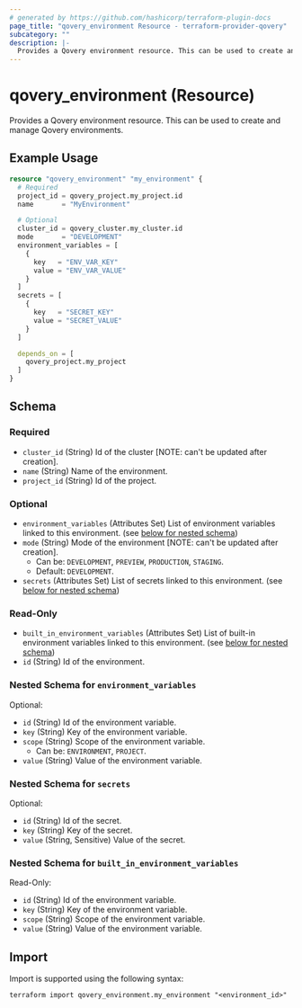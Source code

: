 ```yaml
---
# generated by https://github.com/hashicorp/terraform-plugin-docs
page_title: "qovery_environment Resource - terraform-provider-qovery"
subcategory: ""
description: |-
  Provides a Qovery environment resource. This can be used to create and manage Qovery environments.
---
```


# qovery_environment (Resource)

Provides a Qovery environment resource. This can be used to create and manage Qovery environments.

## Example Usage

```terraform
resource "qovery_environment" "my_environment" {
  # Required
  project_id = qovery_project.my_project.id
  name       = "MyEnvironment"

  # Optional
  cluster_id = qovery_cluster.my_cluster.id
  mode       = "DEVELOPMENT"
  environment_variables = [
    {
      key   = "ENV_VAR_KEY"
      value = "ENV_VAR_VALUE"
    }
  ]
  secrets = [
    {
      key   = "SECRET_KEY"
      value = "SECRET_VALUE"
    }
  ]

  depends_on = [
    qovery_project.my_project
  ]
}
```

<!-- schema generated by tfplugindocs -->
## Schema

### Required

- `cluster_id` (String) Id of the cluster [NOTE: can't be updated after creation].
- `name` (String) Name of the environment.
- `project_id` (String) Id of the project.

### Optional

- `environment_variables` (Attributes Set) List of environment variables linked to this environment. (see [below for nested schema](#nestedatt--environment_variables))
- `mode` (String) Mode of the environment [NOTE: can't be updated after creation].
	- Can be: `DEVELOPMENT`, `PREVIEW`, `PRODUCTION`, `STAGING`.
	- Default: `DEVELOPMENT`.
- `secrets` (Attributes Set) List of secrets linked to this environment. (see [below for nested schema](#nestedatt--secrets))

### Read-Only

- `built_in_environment_variables` (Attributes Set) List of built-in environment variables linked to this environment. (see [below for nested schema](#nestedatt--built_in_environment_variables))
- `id` (String) Id of the environment.

<a id="nestedatt--environment_variables"></a>
### Nested Schema for `environment_variables`

Optional:

- `id` (String) Id of the environment variable.
- `key` (String) Key of the environment variable.
- `scope` (String) Scope of the environment variable.
	- Can be: `ENVIRONMENT`, `PROJECT`.
- `value` (String) Value of the environment variable.


<a id="nestedatt--secrets"></a>
### Nested Schema for `secrets`

Optional:

- `id` (String) Id of the secret.
- `key` (String) Key of the secret.
- `value` (String, Sensitive) Value of the secret.


<a id="nestedatt--built_in_environment_variables"></a>
### Nested Schema for `built_in_environment_variables`

Read-Only:

- `id` (String) Id of the environment variable.
- `key` (String) Key of the environment variable.
- `scope` (String) Scope of the environment variable.
- `value` (String) Value of the environment variable.

## Import

Import is supported using the following syntax:

```shell
terraform import qovery_environment.my_environment "<environment_id>"
```

